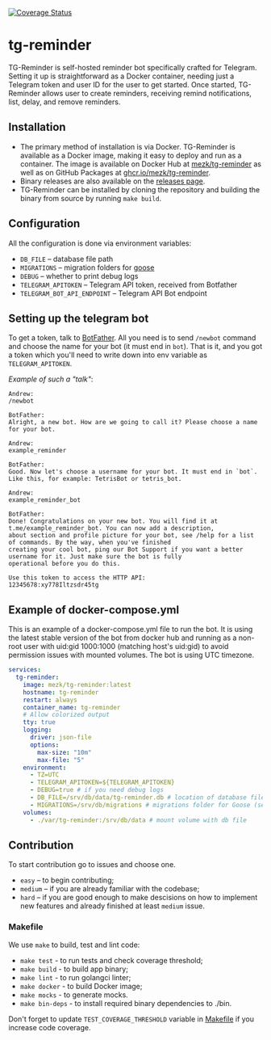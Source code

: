 [![Coverage Status](https://coveralls.io/repos/github/MEZk/tg-reminder/badge.svg?branch=master)](https://coveralls.io/github/MEZk/tg-reminder?branch=master)

# tg-reminder

TG-Reminder is self-hosted reminder bot specifically crafted for Telegram.
Setting it up is straightforward as a Docker container, needing just a Telegram token and user ID for the user to get
started.
Once started, TG-Reminder allows user to create reminders, receiving remind notifications, list, delay, and remove reminders.

## Installation

- The primary method of installation is via Docker. TG-Reminder is available as a Docker image, making it easy to deploy
  and run as a container. The image is available on Docker Hub
  at [mezk/tg-reminder](https://hub.docker.com/r/mezk/tg-reminder) as well as on GitHub Packages
  at [ghcr.io/mezk/tg-reminder](https://ghcr.io/mezk/tg-reminder).
- Binary releases are also available on the [releases page](https://github.com/mezk/tg-reminder/releases/latest).
- TG-Reminder can be installed by cloning the repository and building the binary from source by running `make build`.

## Configuration

All the configuration is done via environment variables:

- `DB_FILE` – database file path
- `MIGRATIONS` – migration folders for [goose](https://github.com/pressly/goose)
- `DEBUG` – whether to print debug logs
- `TELEGRAM_APITOKEN` – Telegram API token, received from Botfather
- `TELEGRAM_BOT_API_ENDPOINT` – Telegram API Bot endpoint

## Setting up the telegram bot

To get a token, talk to [BotFather](https://core.telegram.org/bots#6-botfather). All you need is to send `/newbot`
command and choose the name for your bot (it must end in `bot`). That is it, and you got a token which you'll need to
write down into env variable as `TELEGRAM_APITOKEN`.

_Example of such a "talk"_:

```
Andrew:
/newbot

BotFather:
Alright, a new bot. How are we going to call it? Please choose a name for your bot.

Andrew:
example_reminder

BotFather:
Good. Now let's choose a username for your bot. It must end in `bot`. Like this, for example: TetrisBot or tetris_bot.

Andrew:
example_reminder_bot

BotFather:
Done! Congratulations on your new bot. You will find it at t.me/example_reminder_bot. You can now add a description,
about section and profile picture for your bot, see /help for a list of commands. By the way, when you've finished
creating your cool bot, ping our Bot Support if you want a better username for it. Just make sure the bot is fully
operational before you do this.

Use this token to access the HTTP API:
12345678:xy778Iltzsdr45tg
```

## Example of docker-compose.yml

This is an example of a docker-compose.yml file to run the bot. It is using the latest stable version of the bot from docker hub and running as a non-root user with uid:gid 1000:1000 (matching host's uid:gid) to avoid permission issues with mounted volumes. The bot is using UTC timezone.

```yaml
services:
  tg-reminder:
    image: mezk/tg-reminder:latest
    hostname: tg-reminder
    restart: always
    container_name: tg-reminder
    # Allow colorized output
    tty: true
    logging:
      driver: json-file
      options:
        max-size: "10m"
        max-file: "5"
    environment:
      - TZ=UTC
      - TELEGRAM_APITOKEN=${TELEGRAM_APITOKEN}
      - DEBUG=true # if you need debug logs
      - DB_FILE=/srv/db/data/tg-reminder.db # location of database file. We use embedded sqlite.
      - MIGRATIONS=/srv/db/migrations # migrations folder for Goose (see Dockerfile).
    volumes:
      - ./var/tg-reminder:/srv/db/data # mount volume with db file
```

## Contribution

To start contribution go to issues and choose one.

- `easy` – to begin contributing;
- `medium` – if you are already familiar with the codebase;
- `hard` – if you are good enough to make descisions on how to implement new features and already finished at
  least `medium` issue.

### Makefile

We use `make` to build, test and lint code:

- `make test` - to run tests and check coverage threshold;
- `make build` - to build app binary;
- `make lint` - to run golangci linter;
- `make docker` - to build Docker image;
- `make mocks` - to generate mocks.
- `make bin-deps` - to install required binary dependencies to ./bin.

Don't forget to update `TEST_COVERAGE_THRESHOLD` variable in [Makefile](Makefile) if you increase code coverage.
